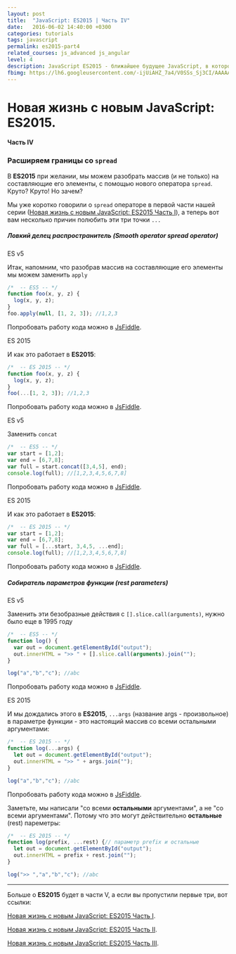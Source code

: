 ```yaml
---
layout: post
title:  "JavaScript: ES2015 | Часть IV"
date:   2016-06-02 14:40:00 +0300
categories: tutorials
tags: javascript
permalink: es2015-part4
related_courses: js_advanced js_angular
level: 4
description: JavaScript ES2015 - ближайшее будущее JavaScript, в которое уверенно смотpит студент WebCamp. Оператор spread/rest
fbimg: https://lh6.googleusercontent.com/-ijUiAHZ_7a4/V0SSs_Sj3CI/AAAAAAAAAcw/6nfVJGheIWQdYayisHr2utv5dDoMiqkbgCLIB/w1118-h587-no/
---
```


# Новая жизнь с новым JavaScript: ES2015.

#### Часть IV

### <span class="icon-homecode" id="spread" data-magellan-target="spread"></span> Расширяем границы со ``spread``

В **ES2015** при желании, мы можем разобрать массив (и не только) на составляющие его элементы, с помощью нового оператора ``spread``. Круто? Круто! Но зачем? 

Мы уже коротко говорили о ``spread`` операторе в первой части нашей серии ([Новая жизнь с новым JavaScript: ES2015 Часть I](/es2015)), а теперь вот вам несколько причин полюбить эти три точки ``...``

##### Ловкий делец распространитель (Smooth operator spread operator)


<span class="highlight highlight--default">ES v5</span>

Итак, напомним, что разобрав массив на составляющие его элементы мы можем заменить ``apply``

```javascript
/*  -- ES5 -- */
function foo(x, y, z) {
  log(x, y, z);
}
foo.apply(null, [1, 2, 3]); //1,2,3
```
<span class="icon-code text-m"></span> Попробовать работу кода можно в [JsFiddle](https://jsfiddle.net/kmbczejh/).

<span class="highlight highlight--success">ES 2015</span>

И как это работает в **ES2015**:

```javascript
/*  -- ES 2015 -- */
function foo(x, y, z) {
  log(x, y, z);
}
foo(...[1, 2, 3]); //1,2,3
```

<span class="icon-code text-m"></span> Попробовать работу кода можно в [JsFiddle](https://jsfiddle.net/kmbczejh/1/).

<span class="highlight highlight--default">ES v5</span>

Заменить ``concat``

```javascript
/*  -- ES5 -- */
var start = [1,2];
var end = [6,7,8];
var full = start.concat([3,4,5], end);
console.log(full); //[1,2,3,4,5,6,7,8]
```
<span class="icon-code text-m"></span> Попробовать работу кода можно в [JsFiddle](https://jsfiddle.net/kmbczejh/2/).

<span class="highlight highlight--success">ES 2015</span>

И как это работает в **ES2015**:

```javascript
/*  -- ES 2015 -- */
var start = [1,2];
var end = [6,7,8];
var full = [...start, 3,4,5, ...end];
console.log(full); //[1,2,3,4,5,6,7,8]
```

<span class="icon-code text-m"></span> Попробовать работу кода можно в [JsFiddle](https://jsfiddle.net/kmbczejh/3/).

##### Собиратель параметров функции (rest parameters)

<span class="highlight highlight--default">ES v5</span>

Заменить эти безобразные действия с ``[].slice.call(arguments)``, нужно было еще в 1995 году

```javascript
/*  -- ES5 -- */
function log() {
  var out = document.getElementById("output");
  out.innerHTML = ">> " + [].slice.call(arguments).join("");
}

log("a","b","c"); //abc
```
<span class="icon-code text-m"></span> Попробовать работу кода можно в [JsFiddle](https://jsfiddle.net/kmbczejh/4/).

<span class="highlight highlight--success">ES 2015</span>

И мы дождались этого в **ES2015**, ``...args`` (название args - произвольное) в параметре функции - это настоящий массив со всеми остальными аргументами: 

```javascript
/*  -- ES 2015 -- */
function log(...args) {
  let out = document.getElementById("output");
  out.innerHTML = ">> " + args.join("");
}

log("a","b","c"); //abc
```

<span class="icon-code text-m"></span> Попробовать работу кода можно в [JsFiddle](https://jsfiddle.net/kmbczejh/5/).

<span class="icon-sir"></span> Заметьте, мы написали "со всеми **остальными** аргументами", а не "со всеми аргументами". Потому что это могут действительно **остальные** (rest) пареметры:

```javascript
/*  -- ES 2015 -- */
function log(prefix, ...rest) {// параметр prefix и остальные 
  let out = document.getElementById("output");
  out.innerHTML = prefix + rest.join("");
}

log(">> ","a","b","c"); //abc
```

---

Больше о **ES2015** будет в части V, а если вы пропустили первые три, вот ссылки:

[Новая жизнь с новым JavaScript: ES2015 Часть I](/es2015).

[Новая жизнь с новым JavaScript: ES2015 Часть II](/es2015-part2).

[Новая жизнь с новым JavaScript: ES2015 Часть III](/es2015-part3).